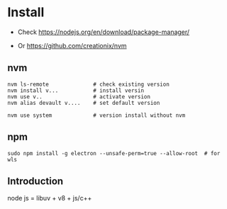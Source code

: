 
# Install

- Check
https://nodejs.org/en/download/package-manager/

- Or
https://github.com/creationix/nvm

## nvm

~~~
nvm ls-remote              # check existing version
nvm install v...           # install versin
nvm use v..                # activate version
nvm alias devault v....    # set default version

nvm use system             # version install without nvm
~~~

## npm

~~~
sudo npm install -g electron --unsafe-perm=true --allow-root  # for wls
~~~

## Introduction

node js = libuv + v8 + js/c++


